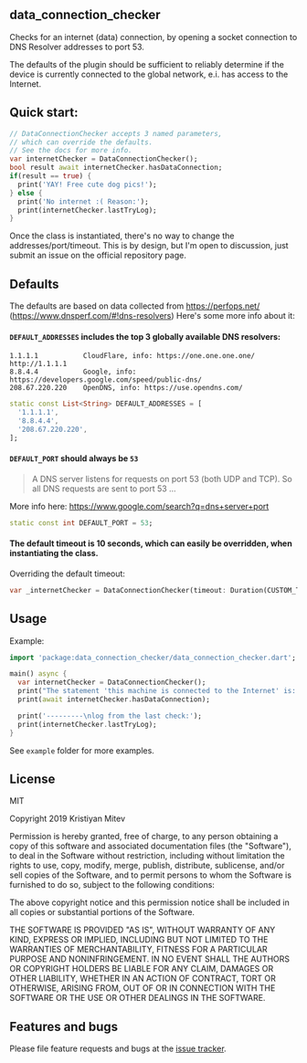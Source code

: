 ## data_connection_checker

Checks for an internet (data) connection, by opening a socket connection to DNS Resolver addresses to port 53.

The defaults of the plugin should be sufficient to reliably determine if
the device is currently connected to the global network, e.i. has access to the Internet.

## Quick start:

```dart
// DataConnectionChecker accepts 3 named parameters,
// which can override the defaults.
// See the docs for more info.
var internetChecker = DataConnectionChecker();
bool result await internetChecker.hasDataConnection;
if(result == true) {
  print('YAY! Free cute dog pics!');
} else {
  print('No internet :( Reason:');
  print(internetChecker.lastTryLog);
}
```

Once the class is instantiated, there's no way to change the addresses/port/timeout. This is by design, but I'm open to discussion, just submit an issue on the official repository page.

## Defaults

The defaults are based on data collected from https://perfops.net/ (https://www.dnsperf.com/#!dns-resolvers)
Here's some more info about it:

#### `DEFAULT_ADDRESSES` includes the top 3 globally available DNS resolvers:

```plain
1.1.1.1           CloudFlare, info: https://one.one.one.one/ http://1.1.1.1
8.8.4.4           Google, info: https://developers.google.com/speed/public-dns/
208.67.220.220    OpenDNS, info: https://use.opendns.com/
```

```dart
static const List<String> DEFAULT_ADDRESSES = [
  '1.1.1.1',
  '8.8.4.4',
  '208.67.220.220',
];
```

#### `DEFAULT_PORT` should always be `53`

>A DNS server listens for requests on port 53 (both UDP and TCP). So all DNS requests are sent to port 53 ...

More info here: https://www.google.com/search?q=dns+server+port


```dart
static const int DEFAULT_PORT = 53;
```

#### The default timeout is 10 seconds, which can easily be overridden, when instantiating the class.

Overriding the default timeout:

```dart
var _internetChecker = DataConnectionChecker(timeout: Duration(CUSTOM_TIMEOUT));
```

## Usage

Example:

```dart
import 'package:data_connection_checker/data_connection_checker.dart';

main() async {
  var internetChecker = DataConnectionChecker();
  print("The statement 'this machine is connected to the Internet' is: ");
  print(await internetChecker.hasDataConnection);

  print('---------\nlog from the last check:');
  print(internetChecker.lastTryLog);
}
```

See `example` folder for more examples.

## License

MIT

Copyright 2019 Kristiyan Mitev

Permission is hereby granted, free of charge, to any person obtaining a copy of this software and associated documentation files (the "Software"), to deal in the Software without restriction, including without limitation the rights to use, copy, modify, merge, publish, distribute, sublicense, and/or sell copies of the Software, and to permit persons to whom the Software is furnished to do so, subject to the following conditions:

The above copyright notice and this permission notice shall be included in all copies or substantial portions of the Software.

THE SOFTWARE IS PROVIDED "AS IS", WITHOUT WARRANTY OF ANY KIND, EXPRESS OR IMPLIED, INCLUDING BUT NOT LIMITED TO THE WARRANTIES OF MERCHANTABILITY, FITNESS FOR A PARTICULAR PURPOSE AND NONINFRINGEMENT. IN NO EVENT SHALL THE AUTHORS OR COPYRIGHT HOLDERS BE LIABLE FOR ANY CLAIM, DAMAGES OR OTHER LIABILITY, WHETHER IN AN ACTION OF CONTRACT, TORT OR OTHERWISE, ARISING FROM, OUT OF OR IN CONNECTION WITH THE SOFTWARE OR THE USE OR OTHER DEALINGS IN THE SOFTWARE.


## Features and bugs

Please file feature requests and bugs at the [issue tracker][tracker].

[tracker]: https://github.com/komapeb/data_connection_checker/issues